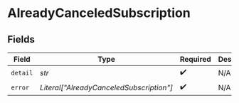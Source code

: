 # AlreadyCanceledSubscription


## Fields

| Field                                    | Type                                     | Required                                 | Description                              | Example                                  |
| ---------------------------------------- | ---------------------------------------- | ---------------------------------------- | ---------------------------------------- | ---------------------------------------- |
| `detail`                                 | *str*                                    | :heavy_check_mark:                       | N/A                                      |                                          |
| `error`                                  | *Literal["AlreadyCanceledSubscription"]* | :heavy_check_mark:                       | N/A                                      | AlreadyCanceledSubscription              |